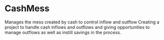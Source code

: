# CashMess
Manages the mess created by cash to control inflow and outflow
Creating a project to handle cash inflows and outflows and giving opportunities to manage outflows as well as instill savings in the process.
